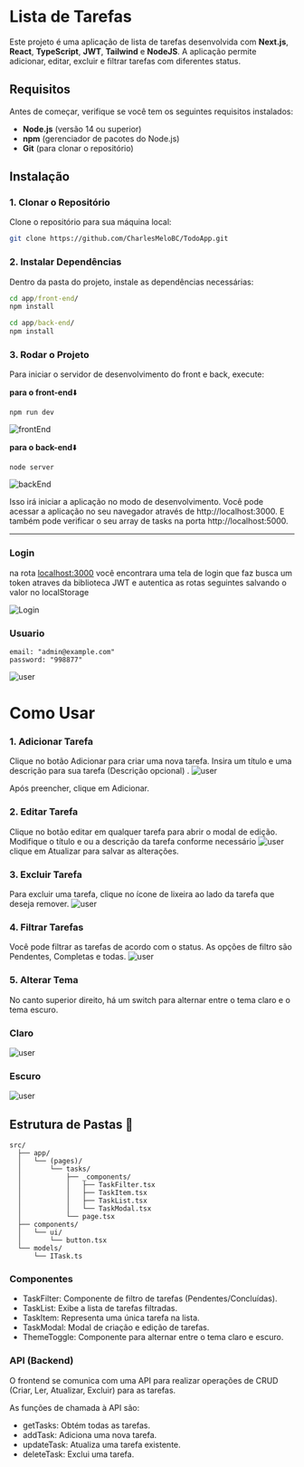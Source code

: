 # Lista de Tarefas

Este projeto é uma aplicação de lista de tarefas desenvolvida com **Next.js**, **React**, **TypeScript**, **JWT**, **Tailwind** e **NodeJS**. A aplicação permite adicionar, editar, excluir e filtrar tarefas com diferentes status.

## Requisitos

Antes de começar, verifique se você tem os seguintes requisitos instalados:

- **Node.js** (versão 14 ou superior)
- **npm** (gerenciador de pacotes do Node.js)
- **Git** (para clonar o repositório)

## Instalação

### 1. Clonar o Repositório

Clone o repositório para sua máquina local:

```bash
git clone https://github.com/CharlesMeloBC/TodoApp.git
```
### 2. Instalar Dependências
Dentro da pasta do projeto, instale as dependências necessárias:
```cmd
cd app/front-end/
npm install

cd app/back-end/
npm install
```
### 3. Rodar o Projeto
Para iniciar o servidor de desenvolvimento do front e back, execute:

**para o front-end**⬇️
```
npm run dev
```
![frontEnd](./docs/cmdFront.png)

**para o back-end**⬇️
```
node server
```
![backEnd](./docs/cmdBack.png)


Isso irá iniciar a aplicação no modo de desenvolvimento. Você pode acessar a aplicação no seu navegador através de http://localhost:3000. E também pode verificar o seu array de tasks na porta http://localhost:5000.

---
### Login

na rota [localhost:3000](http://localhost:3000) você encontrara uma tela de login que faz busca um token atraves da biblioteca JWT e autentica as rotas seguintes salvando o valor no localStorage

![Login](./docs/TelaLogin.png)

### Usuario
```
email: "admin@example.com"
password: "998877"
```
![user](./docs/user.png)

# Como Usar
### 1. Adicionar Tarefa
Clique no botão Adicionar para criar uma nova tarefa.
Insira um título e uma descrição para sua tarefa (Descrição opcional) .
![user](./docs/addTask.png)

Após preencher, clique em Adicionar.

### 2. Editar Tarefa
Clique no botão editar em qualquer tarefa para abrir o modal de edição.
Modifique o título e ou a descrição da tarefa conforme necessário 
![user](./docs/TaskEdit.png)
clique em Atualizar para salvar as alterações.

### 3. Excluir Tarefa
Para excluir uma tarefa, clique no ícone de lixeira ao lado da tarefa que deseja remover.
![user](./docs/Deletar.png)

### 4. Filtrar Tarefas
Você pode filtrar as tarefas de acordo com o status. As opções de filtro são Pendentes, Completas e todas.
![user](./docs/Filtro.png)


### 5. Alterar Tema
No canto superior direito, há um switch para alternar entre o tema claro e o tema escuro.

### Claro
![user](./docs/TaskTelaLigth.png)
### Escuro
![user](./docs/TaskTelaDark.png)



## Estrutura de Pastas 📂

```
src/
  ├── app/
  │   └── (pages)/
  │       └── tasks/
  │           ├── _components/
  │           │   ├── TaskFilter.tsx
  │           │   ├── TaskItem.tsx
  │           │   ├── TaskList.tsx
  │           │   └── TaskModal.tsx
  │           └── page.tsx
  ├── components/
  │   └── ui/
  │       └── button.tsx
  └── models/
      └── ITask.ts
```

### Componentes
* TaskFilter: Componente de filtro de tarefas (Pendentes/Concluídas).
* TaskList: Exibe a lista de tarefas filtradas.
* TaskItem: Representa uma única tarefa na lista.
* TaskModal: Modal de criação e edição de tarefas.
* ThemeToggle: Componente para alternar entre o tema claro e escuro.

### API (Backend)
O frontend se comunica com uma API para realizar operações de CRUD (Criar, Ler, Atualizar, Excluir) para as tarefas.

As funções de chamada à API são:

* getTasks: Obtém todas as tarefas.
* addTask: Adiciona uma nova tarefa.
* updateTask: Atualiza uma tarefa existente.
* deleteTask: Exclui uma tarefa.
